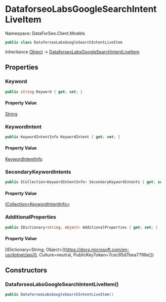 # DataforseoLabsGoogleSearchIntentLiveItem

Namespace: DataForSeo.Client.Models

```csharp
public class DataforseoLabsGoogleSearchIntentLiveItem
```

Inheritance [Object](https://docs.microsoft.com/en-us/dotnet/api/Object) → [DataforseoLabsGoogleSearchIntentLiveItem](./DataforseoLabsGoogleSearchIntentLiveItem.md)

## Properties

### **Keyword**

```csharp
public string Keyword { get; set; }
```

#### Property Value

[String](https://docs.microsoft.com/en-us/dotnet/api/String)<br>

### **KeywordIntent**

```csharp
public KeywordIntentInfo KeywordIntent { get; set; }
```

#### Property Value

[KeywordIntentInfo](./KeywordIntentInfo.md)<br>

### **SecondaryKeywordIntents**

```csharp
public ICollection<KeywordIntentInfo> SecondaryKeywordIntents { get; set; }
```

#### Property Value

[ICollection&lt;KeywordIntentInfo&gt;](./KeywordIntentInfo.md)<br>

### **AdditionalProperties**

```csharp
public IDictionary<string, object> AdditionalProperties { get; set; }
```

#### Property Value

[IDictionary&lt;String, Object&gt;](https://docs.microsoft.com/en-us/dotnet/api/0, Culture=neutral, PublicKeyToken=7cec85d7bea7798e]])<br>

## Constructors

### **DataforseoLabsGoogleSearchIntentLiveItem()**

```csharp
public DataforseoLabsGoogleSearchIntentLiveItem()
```
